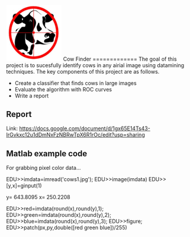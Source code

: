 <img src="Images/CoverImage.jpg" width="150">
Cow Finder
=============
The goal of this project is to sucesfully identify cows in any airial image using datamining techniques. The key components of this project are as follows.

  - Create a classifier that finds cows in large images
  - Evaluate the algorithm with ROC curves
  - Write a report

Report
------------
Link: https://docs.google.com/document/d/1gx65E14Ts43-IrGvkxc12u1dDmNxFzNBRwTpX6R1rOc/edit?usp=sharing
 
Matlab example code 
--------------------

For grabbing pixel color data...

EDU>>imdata=imread('cows1.jpg');
EDU>>image(imdata)
EDU>>[y,x]=ginput(1)

y= 643.8095
x= 250.2208

EDU>>red=imdata(round(x),round(y),1);
EDU>>green=imdata(round(x),round(y),2);
EDU>>blue=imdata(round(x),round(y),3);
EDU>>figure;
EDU>>patch(px,py,double([red green blue])/255)



